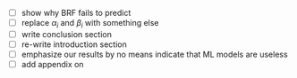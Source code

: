 + [ ] show why BRF fails to predict
+ [ ] replace $\alpha_i$ and $\beta_i$ with something else 
+ [ ] write conclusion section
+ [ ] re-write introduction section
+ [ ] emphasize our results by no means indicate that ML models are useless
+ [ ] add appendix on 